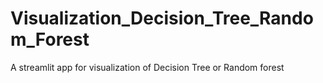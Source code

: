 # Visualization_Decision_Tree_Random_Forest
A streamlit app for visualization of Decision Tree or Random forest
